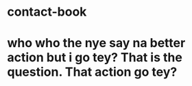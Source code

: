 # contact-book

# who who the nye say na better action but i go tey? That is the question. That action go tey?
